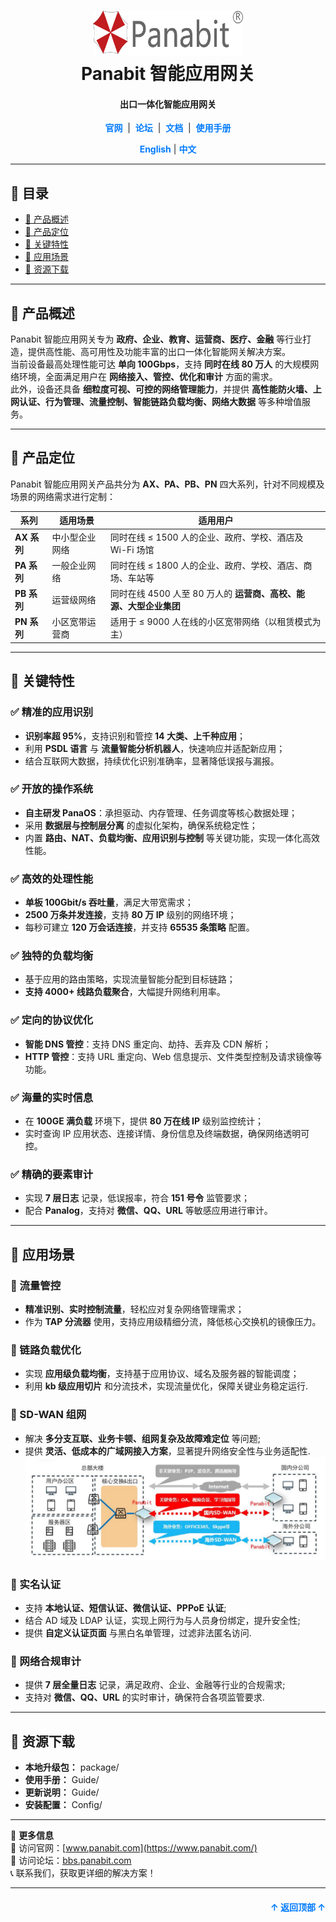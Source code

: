 <a name="readme-top"></a>
<h1 align="center">
  <img src="Assets/Panabit.png" alt="Panabit" width="240" height="72">
  <br>
  Panabit 智能应用网关
</h1>
<h4 align="center">出口一体化智能应用网关</h4>

<div align="center">
  <a href="https://www.panabit.com/" style="color: #007bff; text-decoration: none; font-weight: bold;">官网</a> &nbsp;|&nbsp;
  <a href="https://bbs.panabit.com/" style="color: #007bff; text-decoration: none; font-weight: bold;">论坛</a> &nbsp;|&nbsp;
  <a href="#" style="color: #007bff; text-decoration: none; font-weight: bold;">文档</a> &nbsp;|&nbsp;
  <a href="#" style="color: #007bff; text-decoration: none; font-weight: bold;">使用手册</a>
</div>

<p align="center">
  <a href="README_EN.md" style="color: #007bff; text-decoration: none; font-weight: bold;">English</a> | <span style="color: #007bff; font-weight: bold;">中文</span>
</p>

---

## 📖 目录
- [📌 产品概述](#-产品概述)
- [🔹 产品定位](#-产品定位)
- [🚀 关键特性](#-关键特性)
- [🎯 应用场景](#-应用场景)
- [📂 资源下载](#-资源下载)

---

## 📌 产品概述
Panabit 智能应用网关专为 **政府、企业、教育、运营商、医疗、金融** 等行业打造，提供高性能、高可用性及功能丰富的出口一体化智能网关解决方案。  
当前设备最高处理性能可达 **单向 100Gbps**，支持 **同时在线 80 万人** 的大规模网络环境，全面满足用户在 **网络接入、管控、优化和审计** 方面的需求。  
此外，设备还具备 **细粒度可视、可控的网络管理能力**，并提供 **高性能防火墙、上网认证、行为管理、流量控制、智能链路负载均衡、网络大数据** 等多种增值服务。

---

## 🔹 产品定位

Panabit 智能应用网关产品共分为 **AX、PA、PB、PN** 四大系列，针对不同规模及场景的网络需求进行定制：

| **系列**   | **适用场景**           | **适用用户**                                                       |
|------------|------------------------|--------------------------------------------------------------------|
| **AX 系列** | 中小型企业网络         | 同时在线 ≤ 1500 人的企业、政府、学校、酒店及 Wi-Fi 场馆              |
| **PA 系列** | 一般企业网络           | 同时在线 ≤ 1800 人的企业、政府、学校、酒店、商场、车站等             |
| **PB 系列** | 运营级网络             | 同时在线 4500 人至 80 万人的 **运营商、高校、能源、大型企业集团**     |
| **PN 系列** | 小区宽带运营商         | 适用于 ≤ 9000 人在线的小区宽带网络（以租赁模式为主）                  |

---

## 🚀 关键特性

### ✅ 精准的应用识别
- **识别率超 95%**，支持识别和管控 **14 大类、上千种应用**；
- 利用 **PSDL 语言** 与 **流量智能分析机器人**，快速响应并适配新应用；
- 结合互联网大数据，持续优化识别准确率，显著降低误报与漏报。

### ✅ 开放的操作系统
- **自主研发 PanaOS**：承担驱动、内存管理、任务调度等核心数据处理；
- 采用 **数据层与控制层分离** 的虚拟化架构，确保系统稳定性；
- 内置 **路由、NAT、负载均衡、应用识别与控制** 等关键功能，实现一体化高效性能。

### ✅ 高效的处理性能
- **单板 100Gbit/s 吞吐量**，满足大带宽需求；
- **2500 万条并发连接**，支持 **80 万 IP** 级别的网络环境；
- 每秒可建立 **120 万会话连接**，并支持 **65535 条策略** 配置。

### ✅ 独特的负载均衡
- 基于应用的路由策略，实现流量智能分配到目标链路；
- **支持 4000+ 线路负载聚合**，大幅提升网络利用率。

### ✅ 定向的协议优化
- **智能 DNS 管控**：支持 DNS 重定向、劫持、丢弃及 CDN 解析；
- **HTTP 管控**：支持 URL 重定向、Web 信息提示、文件类型控制及请求镜像等功能。

### ✅ 海量的实时信息
- 在 **100GE 满负载** 环境下，提供 **80 万在线 IP** 级别监控统计；
- 实时查询 IP 应用状态、连接详情、身份信息及终端数据，确保网络透明可控。

### ✅ 精确的要素审计
- 实现 **7 层日志** 记录，低误报率，符合 **151 号令** 监管要求；
- 配合 **Panalog**，支持对 **微信、QQ、URL** 等敏感应用进行审计。

---

## 🎯 应用场景

### 📌 流量管控
- **精准识别、实时控制流量**，轻松应对复杂网络管理需求；
- 作为 **TAP 分流器** 使用，支持应用级精细分流，降低核心交换机的镜像压力。

### 📌 链路负载优化
- 实现 **应用级负载均衡**，支持基于应用协议、域名及服务器的智能调度；
- 利用 **kb 级应用切片** 和分流技术，实现流量优化，保障关键业务稳定运行.

### 📌 SD-WAN 组网
- 解决 **多分支互联、业务卡顿、组网复杂及故障难定位** 等问题;
- 提供 **灵活、低成本的广域网接入方案**，显著提升网络安全性与业务适配性.  
  ![SD-WAN](Assets/SD-WAN.png)

### 📌 实名认证
- 支持 **本地认证、短信认证、微信认证、PPPoE 认证**;
- 结合 AD 域及 LDAP 认证，实现上网行为与人员身份绑定，提升安全性;
- 提供 **自定义认证页面** 与黑白名单管理，过滤非法匿名访问.

### 📌 网络合规审计
- 提供 **7 层全量日志** 记录，满足政府、企业、金融等行业的合规需求;
- 支持对 **微信、QQ、URL** 的实时审计，确保符合各项监管要求.

---

## 📂 资源下载

- **本地升级包：** package/
- **使用手册：** Guide/
- **更新说明：** Guide/
- **安装配置：** Config/

---

📢 **更多信息**  
🔗 访问官网：[www.panabit.com](https://www.panabit.com/)  
🔗 访问论坛：[bbs.panabit.com](https://bbs.panabit.com/)  
📞 联系我们，获取更详细的解决方案！

---

<p align="right" style="font-size: 14px; color: #555; margin-top: 20px;">
  <a href="#readme-top" style="text-decoration: none; color: #007bff; font-weight: bold;">↑ 返回顶部 ↑</a>
</p>
